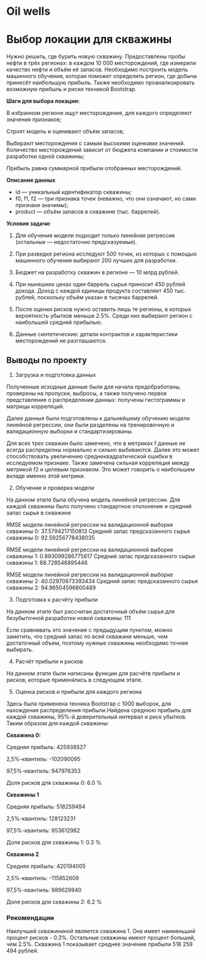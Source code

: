 # Oil wells
# Выбор локации для скважины

Нужно решить, где бурить новую скважину. Предоставлены пробы нефти в трёх регионах: в каждом 10 000 месторождений, где измерили качество нефти и объём её запасов. Необходимо построить модель машинного обучения, которая поможет определить регион, где добыча принесёт наибольшую прибыль. Также необходимо проанализировать возможную прибыль и риски техникой Bootstrap.

**Шаги для выбора локации:**

В избранном регионе ищут месторождения, для каждого определяют значения признаков;

Строят модель и оценивают объём запасов;

Выбирают месторождения с самым высокими оценками значений. Количество месторождений зависит от бюджета компании и стоимости разработки одной скважины;

Прибыль равна суммарной прибыли отобранных месторождений.

**Описание данных**

 - id — уникальный идентификатор скважины;
 - f0, f1, f2 — три признака точек (неважно, что они означают, но сами признаки значимы);
 - product — объём запасов в скважине (тыс. баррелей).

**Условия задачи:**

1) Для обучения модели подходит только линейная регрессия (остальные — недостаточно предсказуемые).

2) При разведке региона исследуют 500 точек, из которых с помощью машинного обучения выбирают 200 лучших для разработки.

3) Бюджет на разработку скважин в регионе — 10 млрд рублей.

4) При нынешних ценах один баррель сырья приносит 450 рублей дохода. Доход с каждой единицы продукта составляет 450 тыс. рублей, поскольку объём указан в тысячах баррелей.

5) После оценки рисков нужно оставить лишь те регионы, в которых вероятность убытков меньше 2.5%. Среди них выбирают регион с наибольшей средней прибылью.

6) Данные синтетические: детали контрактов и характеристики месторождений не разглашаются.

## **Выводы по проекту**

1) Загрузка и подготовка данных

Полученные исходные данные были для начала предобработаны, проверены на пропуски, выбросы, а также получено первое представление о распределении данных: получены гистограммы и матрицы корреляций.

Далее данные были подготовлены к дальнейшему обучению модели линейной регрессии, они были разделены на тренировочную и валидационную выборки и стандартизированы.

Для всех трех скважин было замечено, что в метриках f данные не всегда распределны нормально и сильно выбиваются. Далее это может способствовать увеличению среднеквадратической ошибки в исследуемом признаке. Также замечена сильная корреляция между метрикой f2 и целевым признаком. Это может говорить о наибольшем вкладе именно этой метрики.

2) Обучение и проверка модели

На данном этапе была обучена модель линейной регрессии. Для каждой скважины было получено стандартное отклонение и средний запас сырья в скважине

RMSE модели линейной регрессии на валидационной выборке скважины 0: 37.5794217150813 Средний запас предсказанного сырья скважины 0: 92.59256778438035

RMSE модели линейной регрессии на валидационной выборке скважины 1: 0.893099286775617 Средний запас предсказанного сырья скважины 1: 68.728546895446

RMSE модели линейной регрессии на валидационной выборке скважины 2: 40.02970873393434 Средний запас предсказанного сырья скважины 2: 94.96504596800489

3) Подготовка к расчёту прибыли

На данном этапе был рассчитан достаточный объём сырья для безубыточной разработки новой скважины: 111

Если сравнивать это значение с предыдущим пунктом, можно заметить, что средний запас по всей скважине меньше, чем достаточный объем, поэтому нужные скважины необходимо точнее выбирать.

4) Расчёт прибыли и рисков

На данном этапе были написаны функции для расчётв прибыли и рисков, которые применялись в следующем этапе.

5) Оценка рисков и прибыли для каждого региона

Здесь была применена техника Bootstrap с 1000 выборок, для нахождения распределения прибыли.Найдена среднюю прибыль для каждой скважины, 95%-й доверительный интервал и риск убытков. Таким образом для каждой скважины:

**Скважина 0:**

Средняя прибыль: 425938527

2,5%-квантиль: -102090095

97,5%-квантиль: 947976353

Доля рисков для скважины 0: 6.0 %

**Скважины 1**

Средняя прибыль: 518259494

2,5%-квантиль: 128123231

97,5%-квантиль: 953612982

Доля рисков для скважины 1: 0.3 %

**Скважина 2**

Средняя прибыль: 420194005

2,5%-квантиль: -115852609

97,5%-квантиль: 989629940

Доля рисков для скважины 2: 6.2 %

### **Рекомендации**

Наилучшей скважининой является скважина 1. Она имеет наименьший процент рисков - 0.3%. Остальные скважины имеют процент больший, чем 2.5%. Скважина 1 показывает среднее значение прибыли 518 259 494 рублей.
